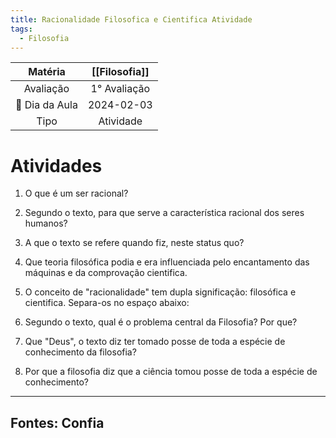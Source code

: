 ```yaml
---
title: Racionalidade Filosofica e Cientifica Atividade
tags:
  - Filosofia
---
```

| Matéria | [[Filosofia]] |
| :--: | :--: |
| Avaliação | 1° Avaliação |
| 📆 Dia da Aula | 2024-02-03 |
| Tipo | Atividade |
# Atividades
1. O que é um ser racional?

2. Segundo o texto, para que serve a característica racional dos seres humanos?

3. A que o texto se refere quando fiz, neste status quo?

4. Que teoria filosófica podia e era influenciada pelo encantamento das máquinas e da comprovação cientifica.

5. O conceito de "racionalidade" tem dupla significação: filosófica e cientifica. Separa-os no espaço abaixo:

6. Segundo o texto, qual é o problema central da Filosofia? Por que?

7. Que "Deus", o texto diz ter tomado posse de toda a espécie de conhecimento da filosofia?

8. Por que a filosofia diz que a ciência tomou posse de toda a espécie de conhecimento?

---

## Fontes: Confia
